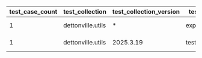 | test_case_count | test_collection | test_collection_version | test_component | test_date | test_failed | test_details_link |
| --- | --- | --- | --- | --- | --- | --- |
| 1 | dettonville.utils | * | export_dicts | 2025-07-02T12:54:20Z | False | [test details](./export_dicts/test.results/test-results.md) |
| 1 | dettonville.utils | 2025.3.19 | test_results_logger | 2025-07-02T17:54:25Z | False | [test details](./test_results_logger/test.results/test-results.md) |
